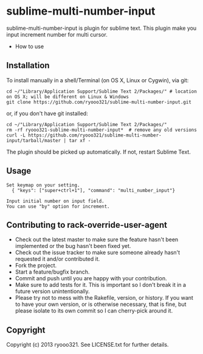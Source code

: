 # sublime-multi-number-input

sublime-multi-number-input is plugin for sublime text.
This plugin make you input increment number for multi cursor.

* How to use

## Installation

To install manually in a shell/Terminal (on OS X, Linux or Cygwin), via git:

    cd ~/"Library/Application Support/Sublime Text 2/Packages/" # location on OS X; will be different on Linux & Windows
    git clone https://github.com/ryooo321/sublime-multi-number-input.git

or, if you don't have git installed:

    cd ~/"Library/Application Support/Sublime Text 2/Packages/"
    rm -rf ryooo321-sublime-multi-number-input*  # remove any old versions
    curl -L https://github.com/ryooo321/sublime-multi-number-input/tarball/master | tar xf -

The plugin should be picked up automatically. If not, restart Sublime Text.

## Usage
    Set keymap on your setting.
      { "keys": ["super+ctrl+1"], "command": "multi_number_input"}

    Input initial number on input field.
    You can use "by" option for increment.


## Contributing to rack-override-user-agent
 
* Check out the latest master to make sure the feature hasn't been implemented or the bug hasn't been fixed yet.
* Check out the issue tracker to make sure someone already hasn't requested it and/or contributed it.
* Fork the project.
* Start a feature/bugfix branch.
* Commit and push until you are happy with your contribution.
* Make sure to add tests for it. This is important so I don't break it in a future version unintentionally.
* Please try not to mess with the Rakefile, version, or history. If you want to have your own version, or is otherwise necessary, that is fine, but please isolate to its own commit so I can cherry-pick around it.

## Copyright

Copyright (c) 2013 ryooo321. See LICENSE.txt for further details.